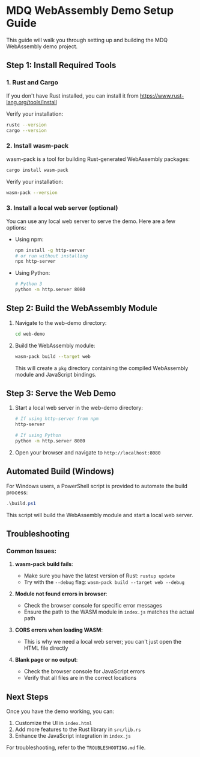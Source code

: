 # MDQ WebAssembly Demo Setup Guide

This guide will walk you through setting up and building the MDQ WebAssembly demo project.

## Step 1: Install Required Tools

### 1. Rust and Cargo

If you don't have Rust installed, you can install it from https://www.rust-lang.org/tools/install

Verify your installation:
```bash
rustc --version
cargo --version
```

### 2. Install wasm-pack

wasm-pack is a tool for building Rust-generated WebAssembly packages:

```bash
cargo install wasm-pack
```

Verify your installation:
```bash
wasm-pack --version
```

### 3. Install a local web server (optional)

You can use any local web server to serve the demo. Here are a few options:

- Using npm:
  ```bash
  npm install -g http-server
  # or run without installing
  npx http-server
  ```

- Using Python:
  ```bash
  # Python 3
  python -m http.server 8080
  ```

## Step 2: Build the WebAssembly Module

1. Navigate to the web-demo directory:
   ```bash
   cd web-demo
   ```

2. Build the WebAssembly module:
   ```bash
   wasm-pack build --target web
   ```

   This will create a `pkg` directory containing the compiled WebAssembly module and JavaScript bindings.

## Step 3: Serve the Web Demo

1. Start a local web server in the web-demo directory:
   ```bash
   # If using http-server from npm
   http-server
   
   # If using Python
   python -m http.server 8080
   ```

2. Open your browser and navigate to `http://localhost:8080`

## Automated Build (Windows)

For Windows users, a PowerShell script is provided to automate the build process:

```powershell
.\build.ps1
```

This script will build the WebAssembly module and start a local web server.

## Troubleshooting

### Common Issues:

1. **wasm-pack build fails**:
   - Make sure you have the latest version of Rust: `rustup update`
   - Try with the `--debug` flag: `wasm-pack build --target web --debug`

2. **Module not found errors in browser**:
   - Check the browser console for specific error messages
   - Ensure the path to the WASM module in `index.js` matches the actual path

3. **CORS errors when loading WASM**:
   - This is why we need a local web server; you can't just open the HTML file directly

4. **Blank page or no output**:
   - Check the browser console for JavaScript errors
   - Verify that all files are in the correct locations

## Next Steps

Once you have the demo working, you can:

1. Customize the UI in `index.html`
2. Add more features to the Rust library in `src/lib.rs`
3. Enhance the JavaScript integration in `index.js`

For troubleshooting, refer to the `TROUBLESHOOTING.md` file.
